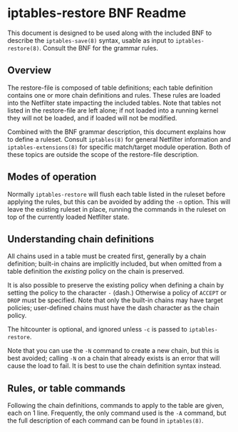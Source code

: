 iptables-restore BNF Readme
====

This document is designed to be used along with the included BNF to describe the
`iptables-save(8)` syntax, usable as input to `iptables-restore(8)`. Consult the
BNF for the grammar rules.

Overview
----

The restore-file is composed of table definitions; each table definition
contains one or more chain definitions and rules. These rules are loaded into
the Netfilter state impacting the included tables. Note that tables not listed
in the restore-file are left alone; if not loaded into a running kernel they
will not be loaded, and if loaded will not be modified.

Combined with the BNF grammar description, this document explains how to define
a ruleset. Consult `iptables(8)` for general Netfilter information and
`iptables-extensions(8)` for specific match/target module operation. Both of
these topics are outside the scope of the restore-file description.

Modes of operation
----

Normally `iptables-restore` will flush each table listed in the ruleset before
applying the rules, but this can be avoided by adding the `-n` option. This will
leave the existing ruleset in place, running the commands in the ruleset on top
of the currently loaded Netfilter state.

Understanding chain definitions
----

All chains used in a table must be created first, generally by a chain
definition; built-in chains are implicitly included, but when omitted from a
table definition the *existing* policy on the chain is preserved.

It is also possible to preserve the existing policy when defining a chain by
setting the policy to the character `-` (dash.) Otherwise a policy of `ACCEPT`
or `DROP` must be specified. Note that only the built-in chains may have target
policies; user-defined chains must have the dash character as the chain policy.

The hitcounter is optional, and ignored unless `-c` is passed to
`iptables-restore`.

Note that you can use the `-N` command to create a new chain, but this is best
avoided; calling `-N` on a chain that already exists is an error that will cause
the load to fail. It is best to use the chain definition syntax instead.

Rules, or table commands
----

Following the chain definitions, commands to apply to the table are given, each
on 1 line. Frequently, the only command used is the `-A` command, but the full
description of each command can be found in `iptables(8)`.
